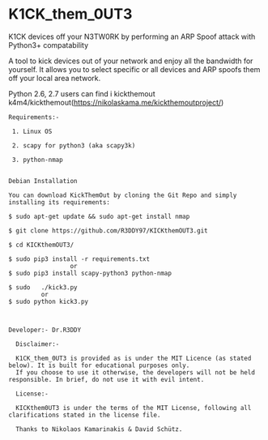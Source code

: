 # K1CK_them_0UT3

K1CK  devices off your N3TW0RK by performing an ARP Spoof attack with Python3+ compatability



A tool to kick devices out of your network and enjoy all the bandwidth for yourself. It allows you to select specific or all devices and ARP spoofs them off your local area network.


Python 2.6, 2.7 users can find i kickthemout  k4m4/kickthemout(https://nikolaskama.me/kickthemoutproject/)





    Requirements:-

     1. Linux OS

     2. scapy for python3 (aka scapy3k)
        
     3. python-nmap
 

    Debian Installation

    You can download KickThemOut by cloning the Git Repo and simply installing its requirements:

    $ sudo apt-get update && sudo apt-get install nmap

    $ git clone https://github.com/R3DDY97/KICKthemOUT3.git

    $ cd KICKthemOUT3/

    $ sudo pip3 install -r requirements.txt
                     or 
    $ sudo pip3 install scapy-python3 python-nmap

    $ sudo   ./kick3.py
             or
    $ sudo python kick3.py


  
    Developer:- Dr.R3DDY 

      Disclaimer:-

      K1CK_them_0UT3 is provided as is under the MIT Licence (as stated below). It is built for educational purposes only.
      If you choose to use it otherwise, the developers will not be held responsible. In brief, do not use it with evil intent.

      License:-

      KICKthem0UT3 is under the terms of the MIT License, following all clarifications stated in the license file.

      Thanks to Nikolaos Kamarinakis & David Schütz.
      
      






